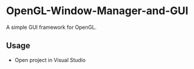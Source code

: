# OpenGL-Window-Manager-and-GUI
A simple GUI framework for OpenGL.

## Usage
- Open project in Visual Studio
